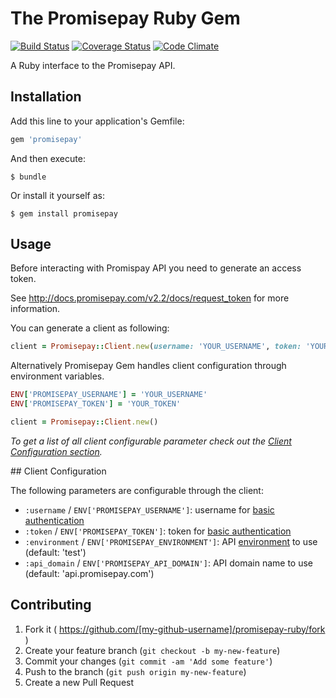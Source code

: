 # The Promisepay Ruby Gem

[![Build Status](https://travis-ci.org/PromisePay/promisepay-ruby.svg?branch=develop)](https://travis-ci.org/PromisePay/promisepay-ruby)
[![Coverage Status](https://coveralls.io/repos/PromisePay/promisepay-ruby/badge.svg?branch=develop)](https://coveralls.io/r/PromisePay/promisepay-ruby?branch=develop)
[![Code Climate](https://codeclimate.com/github/PromisePay/promisepay-ruby/badges/gpa.svg)](https://codeclimate.com/github/PromisePay/promisepay-ruby)

A Ruby interface to the Promisepay API.

## Installation

Add this line to your application's Gemfile:

```ruby
gem 'promisepay'
```

And then execute:

    $ bundle

Or install it yourself as:

    $ gem install promisepay

## Usage

Before interacting with Promispay API you need to generate an access token.

See http://docs.promisepay.com/v2.2/docs/request_token for more information.

You can generate a client as following:

```ruby
client = Promisepay::Client.new(username: 'YOUR_USERNAME', token: 'YOUR_TOKEN')
```
  
Alternatively Promisepay Gem handles client configuration through environment variables.
```ruby
ENV['PROMISEPAY_USERNAME'] = 'YOUR_USERNAME'
ENV['PROMISEPAY_TOKEN'] = 'YOUR_TOKEN'
```

```ruby
client = Promisepay::Client.new()
```
  
_To get a list of all client configurable parameter check out the [Client Configuration section](#client_conf)._

##<a name="client_conf"></a> Client Configuration

The following parameters are configurable through the client:
  * `:username` / `ENV['PROMISEPAY_USERNAME']`: username for [basic authentication](http://docs.promisepay.com/v2.2/docs/overview-2) 
  * `:token` / `ENV['PROMISEPAY_TOKEN']`: token for [basic authentication](http://docs.promisepay.com/v2.2/docs/overview-2)
  * `:environment` / `ENV['PROMISEPAY_ENVIRONMENT']`: API [environment](http://docs.promisepay.com/v2.2/docs/environments) to use (default: 'test')
  * `:api_domain` / `ENV['PROMISEPAY_API_DOMAIN']`: API domain name to use (default: 'api.promisepay.com')
  
## Contributing

1. Fork it ( https://github.com/[my-github-username]/promisepay-ruby/fork )
2. Create your feature branch (`git checkout -b my-new-feature`)
3. Commit your changes (`git commit -am 'Add some feature'`)
4. Push to the branch (`git push origin my-new-feature`)
5. Create a new Pull Request
